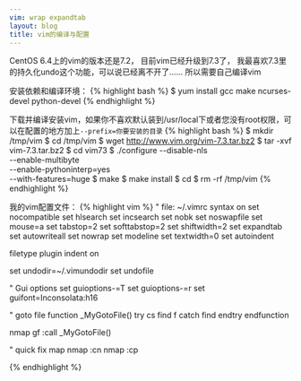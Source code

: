 ```yaml
---
vim: wrap expandtab
layout: blog
title: vim的编译与配置
---
```

CentOS 6.4上的vim的版本还是7.2， 目前vim已经升级到7.3了， 我最喜欢7.3里的持久化undo这个功能，可以说已经离不开了…… 所以需要自己编译vim

安装依赖和编译环境：
{% highlight bash %}
$ yum install gcc make ncurses-devel python-devel
{% endhighlight %}

下载并编译安装vim，如果你不喜欢默认装到/usr/local下或者您没有root权限，可以在配置的地方加上`--prefix=你要安装的目录`
{% highlight bash %}
$ mkdir /tmp/vim
$ cd /tmp/vim
$ wget http://www.vim.org/vim-7.3.tar.bz2
$ tar -xvf vim-7.3.tar.bz2
$ cd vim73
$ ./configure --disable-nls \
              --enable-multibyte \
              --enable-pythoninterp=yes \
              --with-features=huge
$ make
$ make install
$ cd
$ rm -rf /tmp/vim
{% endhighlight %}


我的vim配置文件：
{% highlight vim %}
" file: ~/.vimrc
syntax on
set nocompatible
set hlsearch
set incsearch
set nobk
set noswapfile
set mouse=a
set tabstop=2
set softtabstop=2
set shiftwidth=2
set expandtab
set autowriteall
set nowrap
set modeline
set textwidth=0
set autoindent

filetype plugin indent on

set undodir=~/.vimundodir
set undofile

" Gui options
set guioptions-=T
set guioptions-=r
set guifont=Inconsolata:h16

" goto file
function _MyGotoFile()
  try
    cs find f <cfile>
  catch
    find <cfile>
  endtry
endfunction

nmap <silent> gf :call _MyGotoFile()<CR>

" quick fix map
nmap <C-n> :cn<CR>
nmap <C-p> :cp<CR>

{% endhighlight %}
